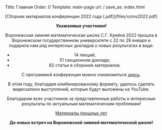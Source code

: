 Title: Главная
Order: 0
Template: main-page
url: /
save_as: index.html

<center>[Сборник материалов конференции 2022 года (.pdf)](files/vzms2022.pdf)<center>

**<center>Уважаемые участники!</center>**

Воронежская зимняя математическая школа C.Г. Крейна 2022 прошла в Воронежском государственном университете с 22 по 26 января и подарила нам ряд интересных докладов о новых результатах в виде:

* 14 лекций;
* 51 секционном докладе;
* 82 статьи в сборнике материалов.

С программой конференции можно ознакомиться [здесь](program).

В этом году, благодаря комбинированному формату, удалось сделать видеозаписи выступлений, которые будут выложены на YouTube.

Благодарим всех участников за представленные работы и интересные результаты по актуальным математическим проблемам!

[Материалы прошлых лет](history)

**<center>До новых встреч на Воронежской зимней математической школе!</center>**
